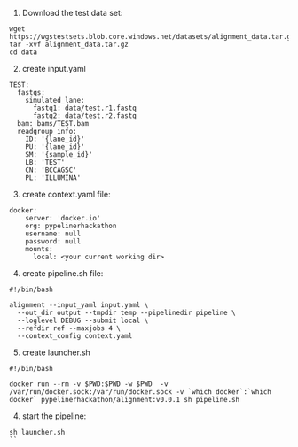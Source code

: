 1. Download the test data set:
```
wget  https://wgstestsets.blob.core.windows.net/datasets/alignment_data.tar.gz
tar -xvf alignment_data.tar.gz
cd data
```
2. create input.yaml
```
TEST:
  fastqs:
    simulated_lane:
      fastq1: data/test.r1.fastq
      fastq2: data/test.r2.fastq
  bam: bams/TEST.bam
  readgroup_info:
    ID: '{lane_id}'
    PU: '{lane_id}'
    SM: '{sample_id}'
    LB: 'TEST'
    CN: 'BCCAGSC'
    PL: 'ILLUMINA'
```

3. create context.yaml file:
```
docker:
    server: 'docker.io'
    org: pypelinerhackathon
    username: null
    password: null
    mounts:
      local: <your current working dir>
```


4. create pipeline.sh file: 
```
#!/bin/bash

alignment --input_yaml input.yaml \
  --out_dir output --tmpdir temp --pipelinedir pipeline \
  --loglevel DEBUG --submit local \
  --refdir ref --maxjobs 4 \
  --context_config context.yaml
```

5. create launcher.sh
```
#!/bin/bash

docker run --rm -v $PWD:$PWD -w $PWD  -v /var/run/docker.sock:/var/run/docker.sock -v `which docker`:`which docker` pypelinerhackathon/alignment:v0.0.1 sh pipeline.sh
```

4. start the pipeline:
```
sh launcher.sh
``

